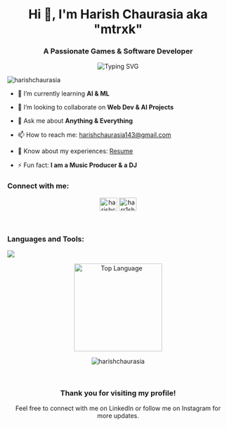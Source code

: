 <h1 align="center">Hi 👋, I'm Harish Chaurasia aka "mtrxk"</h1>
<h3 align="center">A Passionate Games & Software Developer</h3>

<div align="center">
  <img src="https://readme-typing-svg.demolab.com?font=Fira+Code&size=37&pause=1000&color=FF9933&center=true&vCenter=true&width=435&lines=%E0%A4%A8%E0%A4%AE%E0%A4%83+%F0%9F%99%8F;Hello!+%F0%9F%99%8F;%E0%A4%A8%E0%A4%AE%E0%A4%B8%E0%A5%8D%E0%A4%A4%E0%A5%87!+%F0%9F%99%8F" alt="Typing SVG" />
</div>


<p align="left"> <img src="https://komarev.com/ghpvc/?username=harishchaurasia&label=Profile%20views&color=0e75b6&style=flat" alt="harishchaurasia" /> </p>

- 🌱 I’m currently learning **AI & ML**

- 👯 I’m looking to collaborate on **Web Dev & AI Projects**

<!-- - 👨‍💻 All of my projects are available at [My Portfolio](https://github.com/harishchaurasia) -->

- 💬 Ask me about **Anything & Everything**

- 📫 How to reach me: harishchaurasia143@gmail.com

- 📄 Know about my experiences: [Resume](https://harishchaurasia.netlify.app/assets/resume2024.pdf)

- ⚡ Fun fact: **I am a Music Producer & a DJ**

<h3 align="left">Connect with me:</h3>
<p align="center">
<a href="https://linkedin.com/in/harishchaurasia" target="blank"><img align="center" src="https://raw.githubusercontent.com/rahuldkjain/github-profile-readme-generator/master/src/images/icons/Social/linked-in-alt.svg" alt="harishchaurasia" height="30" width="40" /></a>
<a href="https://instagram.com/harr1shofficial" target="blank"><img align="center" src="https://raw.githubusercontent.com/rahuldkjain/github-profile-readme-generator/master/src/images/icons/Social/instagram.svg" alt="harr1shofficial" height="30" width="40" /></a>
</p>

<!-- Add some space -->
<br/>


<!-- Languages and Tools section with increased icon size -->
<h3 align="left">Languages and Tools:</h3>

<p align="left">
 <img src="https://skillicons.dev/icons?i=python,java,cs,cpp,javascript,typescript,html,css,react,nodejs,nextjs,aws,git,github,linux,androidstudio,figma,blender,firebase,linux,mongodb,tailwind,tensorflow,unity,unreal&perline=30" />
</p>


<!-- Align the image to the center -->
<p align="center"><img alt = "Top Language" src="https://github-readme-stats.vercel.app/api/top-langs/?username=harishchaurasia&hide=html,&title_color=5391FE&text_color=555&layout=donut" height="200px" /></p>

<p align="center"><img src="https://github-readme-streak-stats.herokuapp.com/?user=harishchaurasia&" alt="harishchaurasia" /></p>

<!-- Add a thank you section -->
<br/>
<h3 align="center">Thank you for visiting my profile!</h3>
<p align="center">Feel free to connect with me on LinkedIn or follow me on Instagram for more updates.</p>
